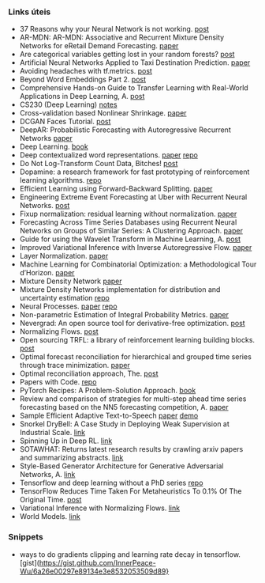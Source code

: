 ### Links úteis

* 37 Reasons why your Neural Network is not working. [post](https://blog.slavv.com/37-reasons-why-your-neural-network-is-not-working-4020854bd607)
* AR-MDN: AR-MDN: Associative and Recurrent Mixture Density Networks for eRetail Demand Forecasting. [paper](https://arxiv.org/pdf/1803.03800.pdf)
* Are categorical variables getting lost in your random forests? [post](https://roamanalytics.com/2016/10/28/are-categorical-variables-getting-lost-in-your-random-forests/)
* Artificial Neural Networks Applied to Taxi Destination Prediction. [paper](https://arxiv.org/pdf/1508.00021.pdf)
* Avoiding headaches with tf.metrics. [post](http://ronny.rest/blog/post_2017_09_11_tf_metrics/)
* Beyond Word Embeddings Part 2. [post](https://towardsdatascience.com/beyond-word-embeddings-part-2-word-vectors-nlp-modeling-from-bow-to-bert-4ebd4711d0ec)
* Comprehensive Hands-on Guide to Transfer Learning with Real-World Applications in Deep Learning, A. [post](https://towardsdatascience.com/a-comprehensive-hands-on-guide-to-transfer-learning-with-real-world-applications-in-deep-learning-212bf3b2f27a)
* CS230 (Deep Learning) [notes](https://cs230-stanford.github.io/)
* Cross-validation based Nonlinear Shrinkage. [paper](https://arxiv.org/pdf/1611.00798.pdf)
* DCGAN Faces Tutorial. [post](https://pytorch.org/tutorials/beginner/dcgan_faces_tutorial.html)
* DeepAR: Probabilistic Forecasting with Autoregressive Recurrent Networks [paper](https://arxiv.org/pdf/1704.04110.pdf)
* Deep Learning. [book](https://www.deeplearningbook.org/)
* Deep contextualized word representations. [paper](http://www.aclweb.org/anthology/N18-1202) [repo](https://github.com/allenai/allennlp/blob/master/tutorials/how_to/elmo.md)
* Do Not Log-Transform Count Data, Bitches! [post](https://www.r-bloggers.com/do-not-log-transform-count-data-bitches/)
* Dopamine: a research framework for fast prototyping of reinforcement learning algorithms. [repo](https://github.com/google/dopamine)
* Efficient Learning using Forward-Backward Splitting. [paper](http://papers.nips.cc/paper/3793-efficient-learning-using-forward-backward-splitting.pdf)
* Engineering Extreme Event Forecasting at Uber with Recurrent Neural Networks. [post](https://eng.uber.com/neural-networks/)
* Fixup normalization: residual learning without normalization. [paper](https://openreview.net/pdf?id=H1gsz30cKX)
* Forecasting Across Time Series Databases using Recurrent Neural Networks on Groups of Similar Series: A Clustering Approach. [paper](https://arxiv.org/pdf/1710.03222.pdf)
* Guide for using the Wavelet Transform in Machine Learning, A. [post](https://www.datasciencecentral.com/profiles/blogs/a-guid-for-using-the-wavelet-transform-in-machine-learning)
* Improved Variational Inference with Inverse Autoregressive Flow. [paper](https://arxiv.org/pdf/1606.04934.pdf)
* Layer Normalization. [paper](https://arxiv.org/abs/1607.06450)
* Machine Learning for Combinatorial Optimization: a Methodological Tour d’Horizon. [paper](https://arxiv.org/pdf/1811.06128.pdf)
* Mixture Density Network [paper](https://publications.aston.ac.uk/373/1/NCRG_94_004.pdf)
* Mixture Density Networks implementation for distribution and uncertainty estimation [repo](https://github.com/axelbrando/Mixture-Density-Networks-for-distribution-and-uncertainty-estimation)
* Neural Processes. [paper](https://arxiv.org/pdf/1807.01622.pdf) [repo](https://github.com/deepmind/conditional-neural-process)
* Non-parametric Estimation of Integral Probability Metrics. [paper](https://web.archive.org/web/20130305001428/http://cosmal.ucsd.edu/~gert/papers/isit_2010.pdf)
* Nevergrad: An open source tool for derivative-free optimization. [post](https://code.fb.com/ai-research/nevergrad/)
* Normalizing Flows. [post](https://akosiorek.github.io/ml/2018/04/03/norm_flows.html)
* Open sourcing TRFL: a library of reinforcement learning building blocks. [post](https://deepmind.com/blog/trfl/)
* Optimal forecast reconciliation for hierarchical and grouped time series through trace minimization. [paper](https://robjhyndman.com/papers/mint.pdf)
* Optimal reconciliation approach, The. [post](https://otexts.com/fpp2/reconciliation.html)
* Papers with Code. [repo](https://github.com/zziz/pwc)
* PyTorch Recipes: A Problem-Solution Approach. [book](http://file.allitebooks.com/20190128/PyTorch%20Recipes.pdf)
* Review and comparison of strategies for multi-step ahead time series forecasting based on the NN5 forecasting competition, A. [paper](https://arxiv.org/pdf/1108.3259.pdf) 
* Sample Efficient Adaptive Text-to-Speech [paper](https://arxiv.org/pdf/1809.10460.pdf) [demo](https://sample-efficient-adaptive-tts.github.io/demo/)
* Snorkel DryBell: A Case Study in Deploying Weak Supervision at Industrial Scale. [link](https://arxiv.org/pdf/1812.00417.pdf)
* Spinning Up in Deep RL. [link](https://spinningup.openai.com/en/latest)
* SOTAWHAT: Returns latest research results by crawling arxiv papers and summarizing abstracts. [link](https://github.com/chiphuyen/sotawhat)
* Style-Based Generator Architecture for Generative Adversarial Networks, A. [link](https://arxiv.org/pdf/1812.04948.pdf)
* Tensorflow and deep learning without a PhD series [repo](https://github.com/GoogleCloudPlatform/tensorflow-without-a-phd)
* TensorFlow Reduces Time Taken For Metaheuristics To 0.1% Of The Original Time. [post](https://medium.com/@LeonFedden/tensorflow-reduces-time-taken-for-metaheuristics-to-0-1-of-the-original-time-30b8a8f4fc7f)
* Variational Inference with Normalizing Flows. [link](https://arxiv.org/pdf/1505.05770.pdf)
* World Models. [link](https://worldmodels.github.io/)


### Snippets

* ways to do gradients clipping and learning rate decay in tensorflow. [gist](https://gist.github.com/InnerPeace-Wu/6a26e00297e89134e3e8532053509d89}